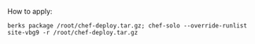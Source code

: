How to apply:

    berks package /root/chef-deploy.tar.gz; chef-solo --override-runlist site-vbg9 -r /root/chef-deploy.tar.gz
